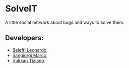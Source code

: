 # SolveIT
A little social network about bugs and ways to solve them.

## Developers:
- [Beleffi Leonardo](https://github.com/LeonardoBeleffi);
- [Sangiorgi Marco](https://github.com/sangiom);
- [Vuksan Tiziano](https://github.com/ItsTiz).
